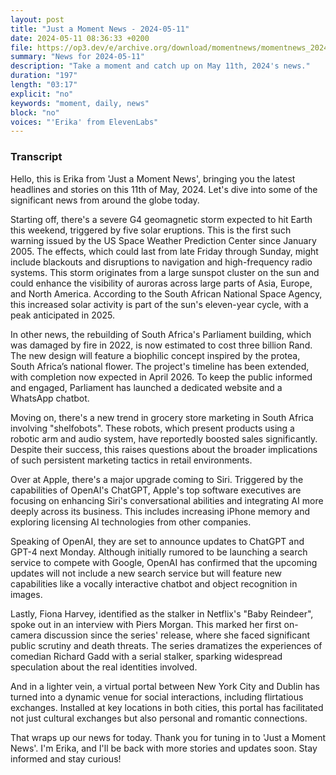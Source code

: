 ```yaml
---
layout: post
title: "Just a Moment News - 2024-05-11"
date: 2024-05-11 08:36:33 +0200
file: https://op3.dev/e/archive.org/download/momentnews/momentnews_2024-05-11.mp3
summary: "News for 2024-05-11"
description: "Take a moment and catch up on May 11th, 2024's news."
duration: "197"
length: "03:17"
explicit: "no"
keywords: "moment, daily, news"
block: "no"
voices: "'Erika' from ElevenLabs"
---
```


### Transcript

Hello, this is Erika from 'Just a Moment News', bringing you the latest headlines and stories on this 11th of May, 2024. Let's dive into some of the significant news from around the globe today.

Starting off, there's a severe G4 geomagnetic storm expected to hit Earth this weekend, triggered by five solar eruptions. This is the first such warning issued by the US Space Weather Prediction Center since January 2005. The effects, which could last from late Friday through Sunday, might include blackouts and disruptions to navigation and high-frequency radio systems. This storm originates from a large sunspot cluster on the sun and could enhance the visibility of auroras across large parts of Asia, Europe, and North America. According to the South African National Space Agency, this increased solar activity is part of the sun's eleven-year cycle, with a peak anticipated in 2025.

In other news, the rebuilding of South Africa's Parliament building, which was damaged by fire in 2022, is now estimated to cost three billion Rand. The new design will feature a biophilic concept inspired by the protea, South Africa’s national flower. The project's timeline has been extended, with completion now expected in April 2026. To keep the public informed and engaged, Parliament has launched a dedicated website and a WhatsApp chatbot.

Moving on, there's a new trend in grocery store marketing in South Africa involving "shelfobots". These robots, which present products using a robotic arm and audio system, have reportedly boosted sales significantly. Despite their success, this raises questions about the broader implications of such persistent marketing tactics in retail environments.

Over at Apple, there's a major upgrade coming to Siri. Triggered by the capabilities of OpenAI's ChatGPT, Apple's top software executives are focusing on enhancing Siri's conversational abilities and integrating AI more deeply across its business. This includes increasing iPhone memory and exploring licensing AI technologies from other companies.

Speaking of OpenAI, they are set to announce updates to ChatGPT and GPT-4 next Monday. Although initially rumored to be launching a search service to compete with Google, OpenAI has confirmed that the upcoming updates will not include a new search service but will feature new capabilities like a vocally interactive chatbot and object recognition in images.

Lastly, Fiona Harvey, identified as the stalker in Netflix's "Baby Reindeer", spoke out in an interview with Piers Morgan. This marked her first on-camera discussion since the series' release, where she faced significant public scrutiny and death threats. The series dramatizes the experiences of comedian Richard Gadd with a serial stalker, sparking widespread speculation about the real identities involved.

And in a lighter vein, a virtual portal between New York City and Dublin has turned into a dynamic venue for social interactions, including flirtatious exchanges. Installed at key locations in both cities, this portal has facilitated not just cultural exchanges but also personal and romantic connections.

That wraps up our news for today. Thank you for tuning in to 'Just a Moment News'. I'm Erika, and I'll be back with more stories and updates soon. Stay informed and stay curious!
